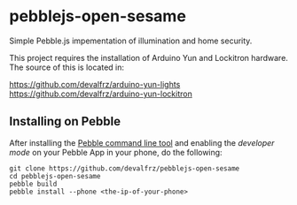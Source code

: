 # pebblejs-open-sesame
Simple Pebble.js impementation of illumination and home security.

This project requires the installation of Arduino Yun and Lockitron hardware. The source of this is located in:
 
https://github.com/devalfrz/arduino-yun-lights <br>
https://github.com/devalfrz/arduino-yun-lockitron

## Installing on Pebble
After installing the [Pebble command line tool](https://developer.pebble.com/guides/publishing-tools/)
and enabling the _developer mode_ on your Pebble App in your phone, do the following:
```
git clone https://github.com/devalfrz/pebblejs-open-sesame
cd pebblejs-open-sesame
pebble build
pebble install --phone <the-ip-of-your-phone>
```
